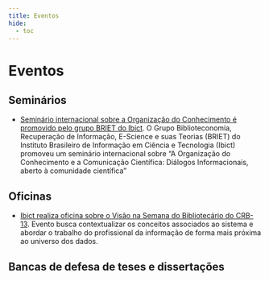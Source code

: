 ```yaml
---
title: Eventos
hide:
  - toc
---
```


# Eventos

## Seminários
* [Seminário internacional sobre a Organização do Conhecimento é promovido pelo grupo BRIET do Ibict](https://www.gov.br/ibict/pt-br/central-de-conteudos/noticias-ibict/junho-2022/seminario-internacional-sobre-a-organizacao-do-conhecimento-e-promovido-pelo-grupo-briet-do-ibict). O Grupo Biblioteconomia, Recuperação de Informação, E-Science e suas Teorias (BRIET) do Instituto Brasileiro de Informação em Ciência e Tecnologia (Ibict) promoveu um seminário internacional sobre “A Organização do Conhecimento e a Comunicação Científica: Diálogos Informacionais, aberto à comunidade científica”

## Oficinas
* [Ibict realiza oficina sobre o Visão na Semana do Bibliotecário do CRB-13](https://www.gov.br/ibict/pt-br/central-de-conteudos/noticias/2022/marco-2022/ibict-realiza-oficina-sobre-o-visao-na-semana-do-bibliotecario-do-crb-13). Evento busca contextualizar os conceitos associados ao sistema e abordar o trabalho do profissional da informação de forma mais próxima ao universo dos dados.

## Bancas de defesa de teses e dissertações
